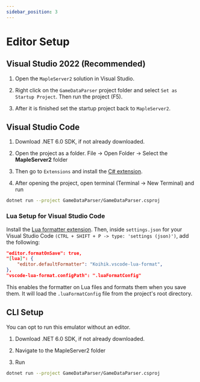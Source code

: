 ```yaml
---
sidebar_position: 3
---
```


# Editor Setup

## Visual Studio 2022 (Recommended)

1. Open the `MapleServer2` solution in Visual Studio.

2. Right click on the `GameDataParser` project folder and select `Set as Startup Project`. Then run the project (F5).

3. After it is finished set the startup project back to `MapleServer2`.

## Visual Studio Code

1. Download .NET 6.0 SDK, if not already downloaded.

2. Open the project as a folder. File -> Open Folder -> Select the **MapleServer2** folder

3. Then go to `Extensions` and install the [C# extension](https://marketplace.visualstudio.com/items?itemName=ms-dotnettools.csharp).

4. After opening the project, open terminal (Terminal -> New Terminal) and run

```sh
dotnet run --project GameDataParser/GameDataParser.csproj
```

### Lua Setup for Visual Studio Code

Install the [Lua formatter extension](https://marketplace.visualstudio.com/items?itemName=Koihik.vscode-lua-format&ssr=false#overview). Then, inside `settings.json` for your Visual Studio Code `(CTRL + SHIFT + P -> type: 'settings (json)')`, add the following:

```json
"editor.formatOnSave": true,
"[lua]": {
    "editor.defaultFormatter": "Koihik.vscode-lua-format",
},
"vscode-lua-format.configPath": ".luaFormatConfig"
```

This enables the formatter on Lua files and formats them when you save them. It will load the `.luaFormatConfig` file from the project's root directory.


## CLI Setup

You can opt to run this emulator without an editor.

1. Download .NET 6.0 SDK, if not already downloaded.

2. Navigate to the MapleServer2 folder

3. Run

```sh
dotnet run --project GameDataParser/GameDataParser.csproj
```

